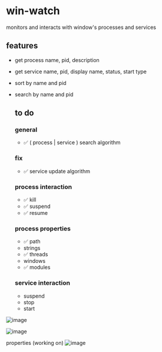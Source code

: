 # win-watch
monitors and interacts with window's processes and services

## features
- get process name, pid, description
- get service name, pid, display name, status, start type
- sort by name and pid
- search by name and pid

  ## to do

  ### general
  - ✅ ( process | service ) search algorithm

  ### fix
  - ✅ service update algorithm
  
  ### process interaction
  - ✅ kill
  - ✅ suspend
  - ✅ resume
    
  ### process properties
  - ✅ path
  - strings
  - ✅ threads
  - windows
  - ✅ modules
 
  ### service interaction
  - suspend
  - stop
  - start

![image](https://github.com/user-attachments/assets/fbf4b9a3-5931-4fc1-aaf6-ae54e0429cc6)

![image](https://github.com/user-attachments/assets/f759f89c-3724-43a8-adba-95c00c4109b5)

properties (working on)
![image](https://github.com/user-attachments/assets/368e658e-39ce-48ee-8a28-1a83528c19f6)

